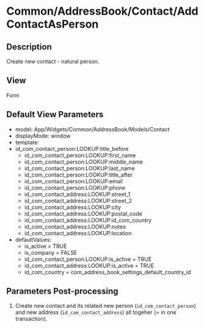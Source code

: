# Common/AddressBook/Contact/AddContactAsPerson

## Description

Create new contact - natural person.

## View

Form

## Default View Parameters

* model: App/Widgets/Common/AddressBook/Models/Contact
* displayMode: window
* template:
* id_com_contact_person:LOOKUP:title_before
  * id_com_contact_person:LOOKUP:first_name
  * id_com_contact_person:LOOKUP:middle_name
  * id_com_contact_person:LOOKUP:last_name
  * id_com_contact_person:LOOKUP:title_after
  * id_com_contact_person:LOOKUP:email
  * id_com_contact_person:LOOKUP:phone
  * id_com_contact_address:LOOKUP:street_1
  * id_com_contact_address:LOOKUP:street_2
  * id_com_contact_address:LOOKUP:city
  * id_com_contact_address:LOOKUP:postal_code
  * id_com_contact_address:LOOKUP:id_com_country
  * id_com_contact_address:LOOKUP:notes
  * id_com_contact_address:LOOKUP:location
* defaultValues:
  * is_active = TRUE
  * is_company = FALSE
  * id_com_contact_person:LOOKUP:is_active = TRUE
  * id_com_contact_address:LOOKUP:is_active = TRUE
  * id_com_country = com_address_book_settings_default_country_id

## Parameters Post-processing

  1. Create new contact and its related new person (`id_com_contact_person`) and new address (`id_com_contact_address`) all togeher (= in one transaction).